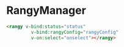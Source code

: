 # RangyManager

````html
<rangy v-bind:status="status"
         v-bind:rangyConfig="rangyConfig"
         v-on:select="onselect"></rangy>
````